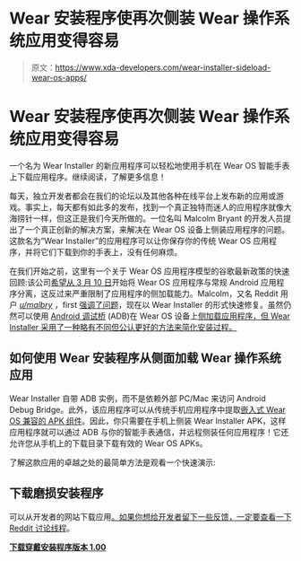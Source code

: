 # Wear 安装程序使再次侧装 Wear 操作系统应用变得容易

> 原文：<https://www.xda-developers.com/wear-installer-sideload-wear-os-apps/>

# Wear 安装程序使再次侧装 Wear 操作系统应用变得容易

一个名为 Wear Installer 的新应用程序可以轻松地使用手机在 Wear OS 智能手表上下载应用程序。继续阅读，了解更多信息！

每天，独立开发者都会在我们的论坛以及其他各种在线平台上发布新的应用或游戏。事实上，每天都有如此多的发布，找到一个真正独特而迷人的应用程序就像大海捞针一样，但这正是我们今天所做的。一位名叫 Malcolm Bryant 的开发人员提出了一个真正创新的解决方案，来解决在 Wear OS 设备上侧装应用程序的问题。这款名为“Wear Installer”的应用程序可以让你保存你的传统 Wear OS 应用程序，并将它们下载到你的手表上，没有任何麻烦。

在我们开始之前，这里有一个关于 Wear OS 应用程序模型的谷歌最新政策的快速回顾:该公司[希望从 3 月 10 日](https://www.xda-developers.com/sideloading-apps-wear-os-complicated/)开始将 Wear OS 应用程序与常规 Android 应用程序分离，这反过来严重限制了应用程序的侧加载能力。Malcolm，又名 Reddit 用户 [*u/malbry*](https://www.reddit.com/user/malbry/) ，first [强调了问题](https://www.reddit.com/r/WearOS/comments/li7nqh/google_removing_the_standard_method_of/)，现在以 Wear Installer 的形式快速修复。虽然仍然可以使用 [Android 调试桥](https://www.xda-developers.com/install-adb-windows-macos-linux/) (ADB)在 Wear OS 设备上[侧加载应用程序，但 Wear Installer 采用了一种略有不同但公认更好的方法来简化安装过程。](https://forum.xda-developers.com/t/how-to-sideload-apks-onto-android-wear-watch.3726276/)

## 如何使用 Wear 安装程序从侧面加载 Wear 操作系统应用

Wear Installer 自带 ADB 实例，而不是依赖外部 PC/Mac 来访问 Android Debug Bridge。此外，该应用程序可以从传统手机应用程序中提取[嵌入式 Wear OS 兼容的 APK 组件](https://developer.android.com/training/wearables/apps/packaging#wear-1x)。因此，你只需要在手机上侧装 Wear Installer APK，这样应用程序就可以通过 ADB 与你的智能手表通信，并远程侧装任何应用程序！它还允许您从手机上的下载目录下载有效的 Wear OS APKs。

了解这款应用的卓越之处的最简单方法是观看一个快速演示:

## 下载磨损安装程序

可以从开发者的网站下载应用[。如果你想给开发者留下一些反馈，一定要查看一下](http://freepoc.org/downloads/) [Reddit 讨论线程](https://www.reddit.com/r/WearOS/comments/lp07ue/new_app_wear_installer_saves_your_legacy_wearos/)。

**[下载穿戴安装程序版本 1.00](http://freepoc.org/wp-content/uploads/2021/02/WearInstaller100.zip)**